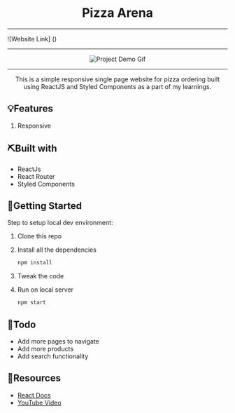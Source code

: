<h1 align="center">Pizza Arena</h1>

<hr />
![Website Link] ()
<hr />
<div align="center">

<!-- Add your project demo gif here -->

![Project Demo Gif]()

</div>

<hr />

<p align="center">This is a simple responsive single page website for pizza ordering built using ReactJS and Styled Components as a part of my learnings.</p>

## 💡Features

1. Responsive

## ⛏️Built with

- ReactJs
- React Router
- Styled Components

## 🏁Getting Started

Step to setup local dev environment:

1. Clone this repo
1. Install all the dependencies

   ```bash
   npm install
   ```

1. Tweak the code
1. Run on local server

   ```bash
   npm start
   ```

## 📝Todo

- Add more pages to navigate
- Add more products
- Add search functionality

## 🧬Resources

<!-- Add links to all the resources you followed or referred to -->

- [React Docs](https://reactjs.org/)
- [YouTube Video](https://www.youtube.com/watch?v=GlROncAX4XI)
